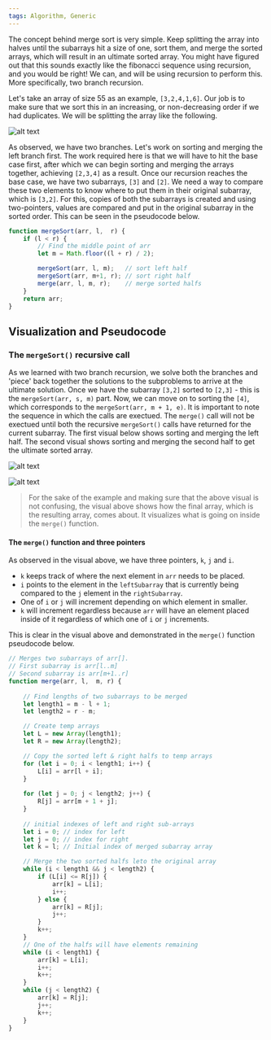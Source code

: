 ```yaml
---
tags: Algorithm, Generic
---
```

The concept behind merge sort is very simple. Keep splitting the array into halves until the subarrays hit a size of one, sort them, and merge the sorted arrays, which will result in an ultimate sorted array. You might have figured out that this sounds exactly like the fibonacci sequence using recursion, and you would be right! We can, and will be using recursion to perform this. More specifically, two branch recursion.

Let's take an array of size 55 as an example, `[3,2,4,1,6]`. Our job is to make sure that we sort this in an increasing, or non-decreasing order if we had duplicates. We will be splitting the array like the following.

![alt text](https://imagedelivery.net/CLfkmk9Wzy8_9HRyug4EVA/55728d04-816e-4176-985c-e82da4112b00/sharpen=1)

As observed, we have two branches. Let's work on sorting and merging the left branch first. The work required here is that we will have to hit the base case first, after which we can begin sorting and merging the arrays together, achieving `[2,3,4]` as a result. Once our recursion reaches the base case, we have two subarrays, `[3]` and `[2]`. We need a way to compare these two elements to know where to put them in their original subarray, which is `[3,2]`. For this, copies of both the subarrays is created and using two-pointers, values are compared and put in the original subarray in the sorted order. This can be seen in the pseudocode below.

```javascript
function mergeSort(arr, l,  r) {
    if (l < r) {
        // Find the middle point of arr
        let m = Math.floor((l + r) / 2);

        mergeSort(arr, l, m);   // sort left half
        mergeSort(arr, m+1, r); // sort right half
        merge(arr, l, m, r);    // merge sorted halfs
    }
    return arr;
}
```


## Visualization and Pseudocode

### The `mergeSort()` recursive call

As we learned with two branch recursion, we solve both the branches and 'piece' back together the solutions to the subproblems to arrive at the ultimate solution. Once we have the subarray `[3,2]` sorted to `[2,3]` - this is the `mergeSort(arr, s, m)` part. Now, we can move on to sorting the `[4]`, which corresponds to the `mergeSort(arr, m + 1, e)`. It is important to note the sequence in which the calls are exectued. The `merge()` call will not be exectued until both the recursive `mergeSort()` calls have returned for the current subarray. The first visual below shows sorting and merging the left half. The second visual shows sorting and merging the second half to get the ultimate sorted array.

![alt text](https://imagedelivery.net/CLfkmk9Wzy8_9HRyug4EVA/23d6fbdf-2fe5-4ff6-2c55-473b789a9600/sharpen=1)

![alt text](https://imagedelivery.net/CLfkmk9Wzy8_9HRyug4EVA/d497f50f-b72f-4038-06e3-fbbf60ac1000/sharpen=1)

> For the sake of the example and making sure that the above visual is not confusing, the visual above shows how the final array, which is the resulting array, comes about. It visualizes what is going on inside the `merge()` function.

#### The `merge()` function and three pointers

As observed in the visual above, we have three pointers, `k`, `j` and `i`.

- `k` keeps track of where the next element in `arr` needs to be placed.
- `i` points to the element in the `leftSubarray` that is currently being compared to the `j` element in the `rightSubarray`.
- One of `i` or `j` will increment depending on which element in smaller.
- `k` will increment regardless because `arr` will have an element placed inside of it regardless of which one of `i` or `j` increments.

This is clear in the visual above and demonstrated in the `merge()` function pseudocode below.

```javascript
// Merges two subarrays of arr[].
// First subarray is arr[l..m]
// Second subarray is arr[m+1..r]
function merge(arr, l,  m, r) { 
    
    // Find lengths of two subarrays to be merged
    let length1 = m - l + 1;
    let length2 = r - m;

    // Create temp arrays 
    let L = new Array(length1);
    let R = new Array(length2);

    // Copy the sorted left & right halfs to temp arrays
    for (let i = 0; i < length1; i++) {
        L[i] = arr[l + i];
    }
    
    for (let j = 0; j < length2; j++) {
        R[j] = arr[m + 1 + j];
    }
    
    // initial indexes of left and right sub-arrays
    let i = 0; // index for left
    let j = 0; // index for right
    let k = l; // Initial index of merged subarray array

    // Merge the two sorted halfs leto the original array
    while (i < length1 && j < length2) {
        if (L[i] <= R[j]) {
            arr[k] = L[i];
            i++;
        } else {
            arr[k] = R[j];
            j++;
        }
        k++;
    }
    // One of the halfs will have elements remaining
    while (i < length1) {
        arr[k] = L[i];
        i++;
        k++;
    }
    while (j < length2) {
        arr[k] = R[j];
        j++;
        k++;
    }
}
```
